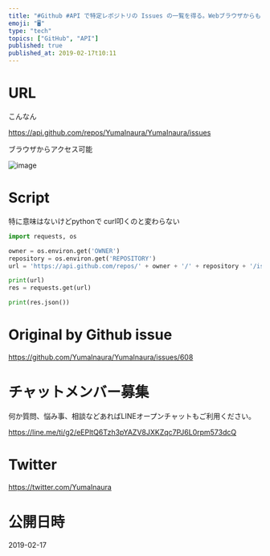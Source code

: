 ```yaml
---
title: "#Github #API で特定レポジトリの Issues の一覧を得る。Webブラウザからもアクセス可能で認証必要なし。"
emoji: "🖥"
type: "tech"
topics: ["GitHub", "API"]
published: true
published_at: 2019-02-17t10:11
---
```



# URL

こんなん

https://api.github.com/repos/YumaInaura/YumaInaura/issues

ブラウザからアクセス可能

![image](https://user-images.githubusercontent.com/13635059/52906947-7fae6a00-329a-11e9-8e63-0bd25303857a.png)

# Script

特に意味はないけどpythonで
curl叩くのと変わらない

```py
import requests, os

owner = os.environ.get('OWNER')
repository = os.environ.get('REPOSITORY')
url = 'https://api.github.com/repos/' + owner + '/' + repository + '/issues'

print(url)
res = requests.get(url)

print(res.json())
```


# Original by Github issue

https://github.com/YumaInaura/YumaInaura/issues/608








<!-- Update From Qiita API -->

# チャットメンバー募集


何か質問、悩み事、相談などあればLINEオープンチャットもご利用ください。

https://line.me/ti/g2/eEPltQ6Tzh3pYAZV8JXKZqc7PJ6L0rpm573dcQ





# Twitter


https://twitter.com/YumaInaura


<!-- Update From Qiita API -->



# 公開日時

2019-02-17
